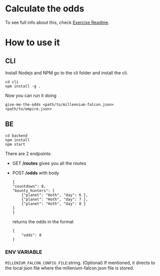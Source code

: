 # Calculate the odds

To see full info about this, check [Exercise Readme]('./docs/README.md').

# How to use it

## CLI

Install Nodejs and NPM
go to the cli folder and install the cli.

```
cd cli
npm install -g .
```

Now you can run it doing

```
give-me-the-odds <path/to/millennium-falcon.json> <path/to/empire.json>
```

## BE

```
cd backend
npm install
npm start
```

There are 2 endpoints:

- GET **/routes** gives you all the routes
- POST **/odds** with body

  ```
  {
  "countdown": 8,
  "bounty_hunters": [
      {"planet": "Hoth", "day": 6 },
      {"planet": "Hoth", "day": 7 },
      {"planet": "Hoth", "day": 8 }
  ]
  }
  ```

  returns the odds in the format

  ```
  {
      "odds": 0
  }
  ```

### ENV VARIABLE

`MILLENIUM_FALCON_CONFIG_FILE`:string. (Optional) If mentioned, it directs to the local json file where the millenium-falcon.json file is stored.
